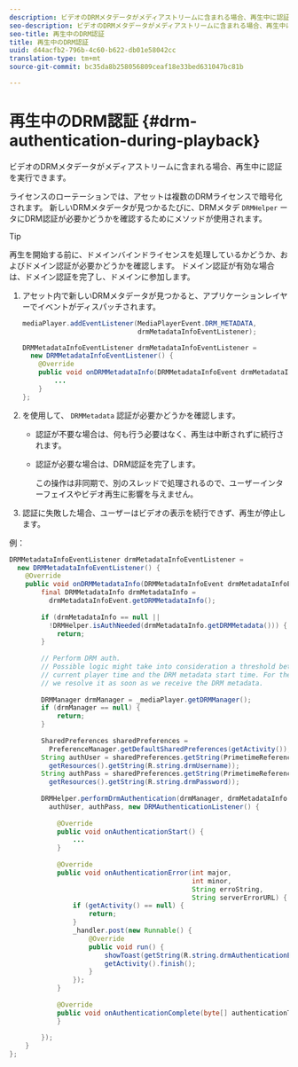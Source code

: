 ```yaml
---
description: ビデオのDRMメタデータがメディアストリームに含まれる場合、再生中に認証を実行できます。
seo-description: ビデオのDRMメタデータがメディアストリームに含まれる場合、再生中に認証を実行できます。
seo-title: 再生中のDRM認証
title: 再生中のDRM認証
uuid: d44acfb2-796b-4c60-b622-db01e58042cc
translation-type: tm+mt
source-git-commit: bc35da8b258056809ceaf18e33bed631047bc81b

---
```



# 再生中のDRM認証 {#drm-authentication-during-playback}

ビデオのDRMメタデータがメディアストリームに含まれる場合、再生中に認証を実行できます。

ライセンスのローテーションでは、アセットは複数のDRMライセンスで暗号化されます。 新しいDRMメタデータが見つかるたびに、DRMメタデ `DRMHelper` ータにDRM認証が必要かどうかを確認するためにメソッドが使用されます。

>[!TIP]
>
>再生を開始する前に、ドメインバインドライセンスを処理しているかどうか、およびドメイン認証が必要かどうかを確認します。 ドメイン認証が有効な場合は、ドメイン認証を完了し、ドメインに参加します。

1. アセット内で新しいDRMメタデータが見つかると、アプリケーションレイヤーでイベントがディスパッチされます。

   ```java
   mediaPlayer.addEventListener(MediaPlayerEvent.DRM_METADATA,  
                                drmMetadataInfoEventListener); 
   
   DRMMetadataInfoEventListener drmMetadataInfoEventListener =  
     new DRMMetadataInfoEventListener() { 
       @Override 
       public void onDRMMetadataInfo(DRMMetadataInfoEvent drmMetadataInfoEvent) { 
           ... 
       } 
   };
   ```

1. を使用して、 `DRMMetadata` 認証が必要かどうかを確認します。

   * 認証が不要な場合は、何も行う必要はなく、再生は中断されずに続行されます。
   * 認証が必要な場合は、DRM認証を完了します。

      この操作は非同期で、別のスレッドで処理されるので、ユーザーインターフェイスやビデオ再生に影響を与えません。

1. 認証に失敗した場合、ユーザーはビデオの表示を続行できず、再生が停止します。

<!--<a id="example_939B95F831A245869F9248E2767F260C"></a>-->

例：

```java
DRMMetadataInfoEventListener drmMetadataInfoEventListener =  
  new DRMMetadataInfoEventListener() { 
    @Override 
    public void onDRMMetadataInfo(DRMMetadataInfoEvent drmMetadataInfoEvent) { 
        final DRMMetadataInfo drmMetadataInfo =  
          drmMetadataInfoEvent.getDRMMetadataInfo(); 
 
        if (drmMetadataInfo == null ||  
          !DRMHelper.isAuthNeeded(drmMetadataInfo.getDRMMetadata())) { 
            return; 
        } 
 
        // Perform DRM auth. 
        // Possible logic might take into consideration a threshold between the  
        // current player time and the DRM metadata start time. For the time being,  
        // we resolve it as soon as we receive the DRM metadata. 
 
        DRMManager drmManager = _mediaPlayer.getDRMManager(); 
        if (drmManager == null) { 
            return; 
        } 
 
        SharedPreferences sharedPreferences =  
          PreferenceManager.getDefaultSharedPreferences(getActivity()); 
        String authUser = sharedPreferences.getString(PrimetimeReference.SETTINGS_DRM_USERNAME,  
          getResources().getString(R.string.drmUsername)); 
        String authPass = sharedPreferences.getString(PrimetimeReference.SETTINGS_DRM_PASSWORD,  
          getResources().getString(R.string.drmPassword)); 
 
        DRMHelper.performDrmAuthentication(drmManager, drmMetadataInfo.getDRMMetadata(),  
          authUser, authPass, new DRMAuthenticationListener() { 
 
            @Override 
            public void onAuthenticationStart() { 
                ... 
            } 
 
            @Override 
            public void onAuthenticationError(int major,  
                                              int minor,  
                                              String erroString,  
                                              String serverErrorURL) { 
                if (getActivity() == null) { 
                    return; 
                } 
                _handler.post(new Runnable() { 
                    @Override 
                    public void run() { 
                        showToast(getString(R.string.drmAuthenticationError)); 
                        getActivity().finish(); 
                    } 
                }); 
            } 
 
            @Override 
            public void onAuthenticationComplete(byte[] authenticationToken) { 
            } 
 
        }); 
    } 
}; 
```
